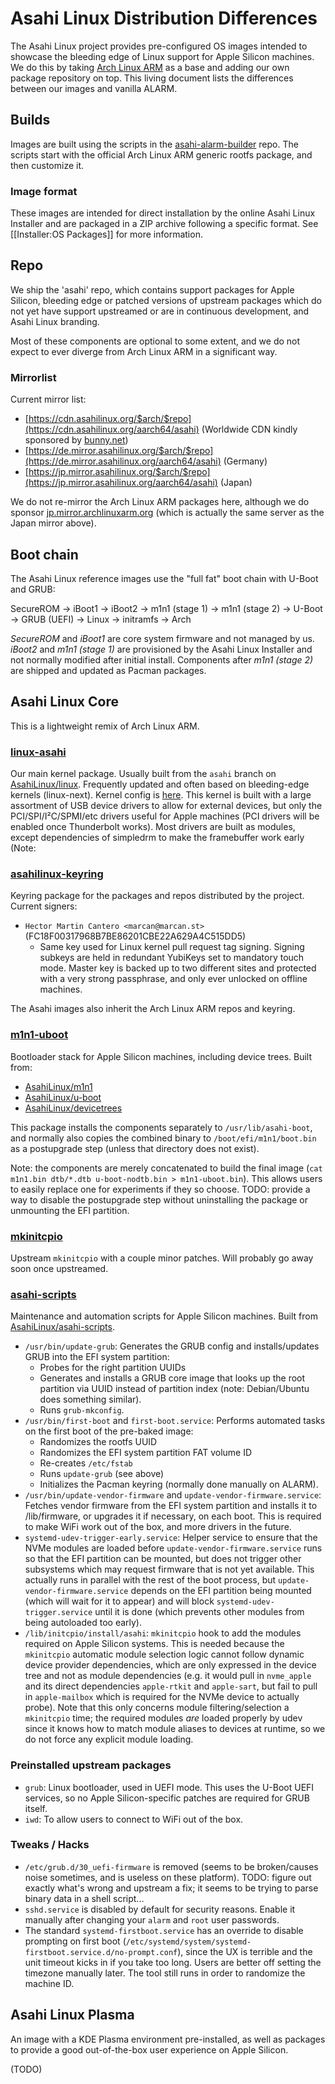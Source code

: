 # Asahi Linux Distribution Differences

The Asahi Linux project provides pre-configured OS images intended to showcase the bleeding edge of Linux support for Apple Silicon machines. We do this by taking [Arch Linux ARM](https://archlinuxarm.org/) as a base and adding our own package repository on top. This living document lists the differences between our images and vanilla ALARM.

## Builds

Images are built using the scripts in the [asahi-alarm-builder](https://github.com/AsahiLinux/asahi-alarm-builder/) repo. The scripts start with the official Arch Linux ARM generic rootfs package, and then customize it.

### Image format

These images are intended for direct installation by the online Asahi Linux Installer and are packaged in a ZIP archive following a specific format. See [[Installer:OS Packages]] for more information.

## Repo

We ship the 'asahi' repo, which contains support packages for Apple Silicon, bleeding edge or patched versions of upstream packages which do not yet have support upstreamed or are in continuous development, and Asahi Linux branding.

Most of these components are optional to some extent, and we do not expect to ever diverge from Arch Linux ARM in a significant way.

### Mirrorlist

Current mirror list:

* [https://cdn.asahilinux.org/$arch/$repo](https://cdn.asahilinux.org/aarch64/asahi) (Worldwide CDN kindly sponsored by [bunny.net](https://bunny.net/))
* [https://de.mirror.asahilinux.org/$arch/$repo](https://de.mirror.asahilinux.org/aarch64/asahi) (Germany)
* [https://jp.mirror.asahilinux.org/$arch/$repo](https://jp.mirror.asahilinux.org/aarch64/asahi) (Japan)

We do not re-mirror the Arch Linux ARM packages here, although we do sponsor [jp.mirror.archlinuxarm.org](https://archlinuxarm.org/about/mirrors) (which is actually the same server as the Japan mirror above).

## Boot chain

The Asahi Linux reference images use the "full fat" boot chain with U-Boot and GRUB:

SecureROM → iBoot1 → iBoot2 → m1n1 (stage 1) → m1n1 (stage 2) → U-Boot → GRUB (UEFI) → Linux → initramfs → Arch

*SecureROM* and *iBoot1* are core system firmware and not managed by us. *iBoot2* and *m1n1 (stage 1)* are provisioned by the Asahi Linux Installer and not normally modified after initial install. Components after *m1n1 (stage 2)* are shipped and updated as Pacman packages.

## Asahi Linux Core

This is a lightweight remix of Arch Linux ARM.

### [linux-asahi](https://github.com/AsahiLinux/PKGBUILDs/tree/main/linux-asahi)

Our main kernel package. Usually built from the `asahi` branch on [AsahiLinux/linux](https://github.com/AsahiLinux/linux). Frequently updated and often based on bleeding-edge kernels (linux-next). Kernel config is [here](https://github.com/AsahiLinux/PKGBUILDs/blob/main/linux-asahi/config). This kernel is built with a large assortment of USB device drivers to allow for external devices, but only the PCI/SPI/I²C/SPMI/etc drivers useful for Apple machines (PCI drivers will be enabled once Thunderbolt works). Most drivers are built as modules, except dependencies of simpledrm to make the framebuffer work early (Note: 

### [asahilinux-keyring](https://github.com/AsahiLinux/PKGBUILDs/tree/main/asahilinux-keyring)

Keyring package for the packages and repos distributed by the project. Current signers:

* `Hector Martin Cantero <marcan@marcan.st>` (FC18F00317968B7BE86201CBE22A629A4C515DD5)
  * Same key used for Linux kernel pull request tag signing. Signing subkeys are held in redundant YubiKeys set to mandatory touch mode. Master key is backed up to two different sites and protected with a very strong passphrase, and only ever unlocked on offline machines.

The Asahi images also inherit the Arch Linux ARM repos and keyring.

### [m1n1-uboot](https://github.com/AsahiLinux/PKGBUILDs/tree/main/m1n1-uboot)

Bootloader stack for Apple Silicon machines, including device trees. Built from:

* [AsahiLinux/m1n1](https://github.com/AsahiLinux/m1n1)
* [AsahiLinux/u-boot](https://github.com/AsahiLinux/u-boot)
* [AsahiLinux/devicetrees](https://github.com/AsahiLinux/devicetrees)

This package installs the components separately to `/usr/lib/asahi-boot`, and normally also copies the combined binary to `/boot/efi/m1n1/boot.bin` as a postupgrade step (unless that directory does not exist).

Note: the components are merely concatenated to build the final image (`cat m1n1.bin dtb/*.dtb u-boot-nodtb.bin > m1n1-uboot.bin`). This allows users to easily replace one for experiments if they so choose. TODO: provide a way to disable the postupgrade step without uninstalling the package or unmounting the EFI partition.

### [mkinitcpio](https://github.com/AsahiLinux/PKGBUILDs/tree/main/mkinitcpio)

Upstream `mkinitcpio` with a couple minor patches. Will probably go away soon once upstreamed.

### [asahi-scripts](https://github.com/AsahiLinux/PKGBUILDs/tree/main/asahi-scripts)

Maintenance and automation scripts for Apple Silicon machines. Built from [AsahiLinux/asahi-scripts](https://github.com/AsahiLinux/asahi-scripts).

* `/usr/bin/update-grub`: Generates the GRUB config and installs/updates GRUB into the EFI system partition:
  * Probes for the right partition UUIDs
  * Generates and installs a GRUB core image that looks up the root partition via UUID instead of partition index (note: Debian/Ubuntu does something similar).
  * Runs `grub-mkconfig`.
* `/usr/bin/first-boot` and `first-boot.service`: Performs automated tasks on the first boot of the pre-baked image:
  * Randomizes the rootfs UUID
  * Randomizes the EFI system partition FAT volume ID
  * Re-creates `/etc/fstab`
  * Runs `update-grub` (see above)
  * Initializes the Pacman keyring (normally done manually on ALARM).
* `/usr/bin/update-vendor-firmware` and `update-vendor-firmware.service`: Fetches vendor firmware from the EFI system partition and installs it to /lib/firmware, or upgrades it if necessary, on each boot. This is required to make WiFi work out of the box, and more drivers in the future.
* `systemd-udev-trigger-early.service`: Helper service to ensure that the NVMe modules are loaded before `update-vendor-firmware.service` runs so that the EFI partition can be mounted, but does not trigger other subsystems which may request firmware that is not yet available. This actually runs in parallel with the rest of the boot process, but `update-vendor-firmware.service` depends on the EFI partition being mounted (which will wait for it to appear) and will block `systemd-udev-trigger.service` until it is done (which prevents other modules from being autoloaded too early).
* `/lib/initcpio/install/asahi`: `mkinitcpio` hook to add the modules required on Apple Silicon systems. This is needed because the `mkinitcpio` automatic module selection logic cannot follow dynamic device provider dependencies, which are only expressed in the device tree and not as module dependencies (e.g. it would pull in `nvme_apple` and its direct dependencies `apple-rtkit` and `apple-sart`, but fail to pull in `apple-mailbox` which is required for the NVMe device to actually probe). Note that this only concerns module filtering/selection a `mkinitcpio` time; the required modules *are* loaded properly by udev since it knows how to match module aliases to devices at runtime, so we do not force any explicit module loading.

### Preinstalled upstream packages

* `grub`: Linux bootloader, used in UEFI mode. This uses the U-Boot UEFI services, so no Apple Silicon-specific patches are required for GRUB itself.
* `iwd`: To allow users to connect to WiFi out of the box.

### Tweaks / Hacks

* `/etc/grub.d/30_uefi-firmware` is removed (seems to be broken/causes noise sometimes, and is useless on these platform). TODO: figure out exactly what's wrong and upstream a fix; it seems to be trying to parse binary data in a shell script...
* `sshd.service` is disabled by default for security reasons. Enable it manually after changing your `alarm` and `root` user passwords.
* The standard `systemd-firstboot.service` has an override to disable prompting on first boot (`/etc/systemd/system/systemd-firstboot.service.d/no-prompt.conf`), since the UX is terrible and the unit timeout kicks in if you take too long. Users are better off setting the timezone manually later. The tool still runs in order to randomize the machine ID.

## Asahi Linux Plasma

An image with a KDE Plasma environment pre-installed, as well as packages to provide a good out-of-the-box user experience on Apple Silicon.

(TODO)
